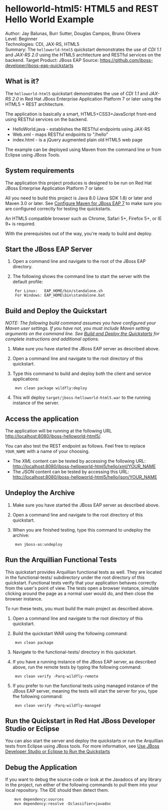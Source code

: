 helloworld-html5: HTML5 and REST Hello World Example
===================
Author: Jay Balunas, Burr Sutter, Douglas Campos, Bruno Olivera  
Level: Beginner  
Technologies: CDI, JAX-RS, HTML5  
Summary: The `helloworld-html5` quickstart demonstrates the use of *CDI 1.1* and *JAX-RS 2.0* using the HTML5 architecture and RESTful services on the backend.
Target Product: JBoss EAP
Source: <https://github.com/jboss-developer/jboss-eap-quickstarts>

What is it?
-----------

The `helloworld-html5` quickstart demonstrates the use of *CDI 1.1* and *JAX-RS 2.0* in Red Hat JBoss Enterprise Application Platform 7 or later using the HTML5 + REST architecture.

The application is basically a smart, HTML5+CSS3+JavaScript front-end using RESTful services on the backend.

 * HelloWorld.java - establishes the RESTful endpoints using JAX-RS
 * Web.xml - maps RESTful endpoints to "/hello"
 * index.html - is a jQuery augmented plain old HTML5 web page

The example can be deployed using Maven from the command line or from Eclipse using JBoss Tools.

System requirements
-------------------

The application this project produces is designed to be run on Red Hat JBoss Enterprise Application Platform 7 or later. 

All you need to build this project is Java 8.0 (Java SDK 1.8) or later and Maven 3.0 or later. See [Configure Maven for JBoss EAP 7](https://github.com/jboss-developer/jboss-developer-shared-resources/blob/master/guides/CONFIGURE_MAVEN_JBOSS_EAP7.md#configure-maven-to-build-and-deploy-the-quickstarts) to make sure you are configured correctly for testing the quickstarts.

An HTML5 compatible browser such as Chrome, Safari 5+, Firefox 5+, or IE 9+ is required.

With the prerequisites out of the way, you're ready to build and deploy.


Start the JBoss EAP Server
-------------------------

1. Open a command line and navigate to the root of the JBoss EAP directory.
2. The following shows the command line to start the server with the default profile:

        For Linux:   EAP_HOME/bin/standalone.sh
        For Windows: EAP_HOME\bin\standalone.bat


Build and Deploy the Quickstart
-------------------------

_NOTE: The following build command assumes you have configured your Maven user settings. If you have not, you must include Maven setting arguments on the command line. See [Build and Deploy the Quickstarts](../README.md#build-and-deploy-the-quickstarts) for complete instructions and additional options._

1. Make sure you have started the JBoss EAP server as described above.
2. Open a command line and navigate to the root directory of this quickstart.
3. Type this command to build and deploy both the client and service applications:

        mvn clean package wildfly:deploy

4. This will deploy `target/jboss-helloworld-html5.war` to the running instance of the server.


Access the application 
---------------------

The application will be running at the following URL <http://localhost:8080/jboss-helloworld-html5/>.

You can also test the REST endpoint as follows. Feel free to replace `YOUR_NAME` with a name of your choosing.

* The *XML* content can be tested by accessing the following URL: <http://localhost:8080/jboss-helloworld-html5/hello/xml/YOUR_NAME> 
* The *JSON* content can be tested by accessing this URL: <http://localhost:8080/jboss-helloworld-html5/hello/json/YOUR_NAME>


Undeploy the Archive
--------------------

1. Make sure you have started the JBoss EAP server as described above.
2. Open a command line and navigate to the root directory of this quickstart.
3. When you are finished testing, type this command to undeploy the archive:

        mvn jboss-as:undeploy

Run the Arquillian Functional Tests
-----------------------------------

This quickstart provides Arquillian functional tests as well. They are located in the functional-tests/ subdirectory under the root directory of this quickstart.
Functional tests verify that your application behaves correctly from the user's point of view. The tests open a browser instance, simulate clicking around the page as a normal user would do, and then close the browser instance.

To run these tests, you must build the main project as described above.

1. Open a command line and navigate to the root directory of this quickstart.
2. Build the quickstart WAR using the following command:

        mvn clean package

3. Navigate to the functional-tests/ directory in this quickstart.
4. If you have a running instance of the JBoss EAP server, as described above, run the remote tests by typing the following command:

        mvn clean verify -Parq-wildfly-remote

5. If you prefer to run the functional tests using managed instance of the JBoss EAP server, meaning the tests will start the server for you, type fhe following command:

        mvn clean verify -Parq-wildfly-managed


Run the Quickstart in Red Hat JBoss Developer Studio or Eclipse
-------------------------------------
You can also start the server and deploy the quickstarts or run the Arquillian tests from Eclipse using JBoss tools. For more information, see [Use JBoss Developer Studio or Eclipse to Run the Quickstarts](https://github.com/jboss-developer/jboss-developer-shared-resources/blob/master/guides/USE_JBDS.md#use-jboss-developer-studio-or-eclipse-to-run-the-quickstarts) 


Debug the Application
------------------------------------

If you want to debug the source code or look at the Javadocs of any library in the project, run either of the following commands to pull them into your local repository. The IDE should then detect them.

        mvn dependency:sources
        mvn dependency:resolve -Dclassifier=javadoc


<!-- Build and Deploy the Quickstart to OpenShift - Coming soon! -->



